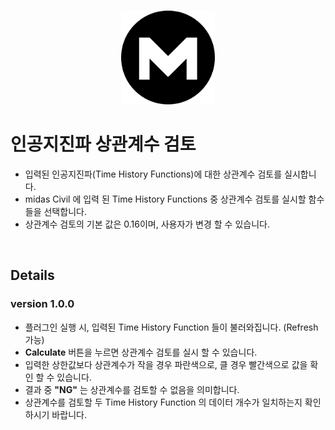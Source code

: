 <!-- markdownlint-disable-next-line -->
<br />
<p align="center">
  <a href="https://midasit.com/" rel="noopener" target="_blank"><img width="150" src="https://raw.githubusercontent.com/midasit-dev/moaui-fixed-repo/main/svg/logo_circle_30p.svg" alt="moaui logo"></a>
</p>

# 인공지진파 상관계수 검토
- 입력된 인공지진파(Time History Functions)에 대한 상관계수 검토를 실시합니다.
- midas Civil 에 입력 된 Time History Functions 중 상관계수 검토를 실시할 함수들을 선택합니다.
- 상관계수 검토의 기본 값은 0.16이며, 사용자가 변경 할 수 있습니다.
<br />

## Details
### version 1.0.0
- 플러그인 실행 시, 입력된 Time History Function 들이 불러와집니다. (Refresh 가능)
- **Calculate** 버튼을 누르면 상관계수 검토를 실시 할 수 있습니다.
- 입력한 상한값보다 상관계수가 작을 경우 파란색으로, 클 경우 빨간색으로 값을 확인 할 수 있습니다.
- 결과 중 **"NG"** 는 상관계수를 검토할 수 없음을 의미합니다. 
- 상관계수를 검토할 두 Time History Function 의 데이터 개수가 일치하는지 확인하시기 바랍니다. 